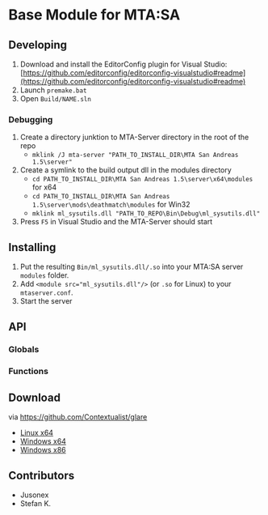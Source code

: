 # Base Module for MTA:SA
## Developing
1. Download and install the EditorConfig plugin for Visual Studio: [https://github.com/editorconfig/editorconfig-visualstudio#readme](https://github.com/editorconfig/editorconfig-visualstudio#readme)
2. Launch `premake.bat`
3. Open `Build/NAME.sln`
### Debugging
1. Create a directory junktion to MTA-Server directory in the root of the repo
    * `mklink /J mta-server "PATH_TO_INSTALL_DIR\MTA San Andreas 1.5\server"`
2. Create a symlink to the build output dll in the modules directory
    * `cd PATH_TO_INSTALL_DIR\MTA San Andreas 1.5\server\x64\modules` for x64
    * `cd PATH_TO_INSTALL_DIR\MTA San Andreas 1.5\server\mods\deathmatch\modules` for Win32
    * `mklink ml_sysutils.dll "PATH_TO_REPO\Bin\Debug\ml_sysutils.dll"`
3. Press `F5` in Visual Studio and the MTA-Server should start

## Installing
1. Put the resulting `Bin/ml_sysutils.dll/.so` into your MTA:SA server `modules` folder.
2. Add `<module src="ml_sysutils.dll"/>` (or `.so` for Linux) to your `mtaserver.conf`.
3. Start the server

## API
### Globals

### Functions

## Download
via https://github.com/Contextualist/glare
* [Linux x64](https://glare.now.sh/eXo-OpenSource/ml_sysutils/ml_sysutils.so)
* [Windows x64](https://glare.now.sh/eXo-OpenSource/ml_sysutils/ml_sysutils_x64.dll)
* [Windows x86](https://glare.now.sh/eXo-OpenSource/ml_sysutils/ml_sysutils_win32.dll)

## Contributors
* Jusonex
* Stefan K.
